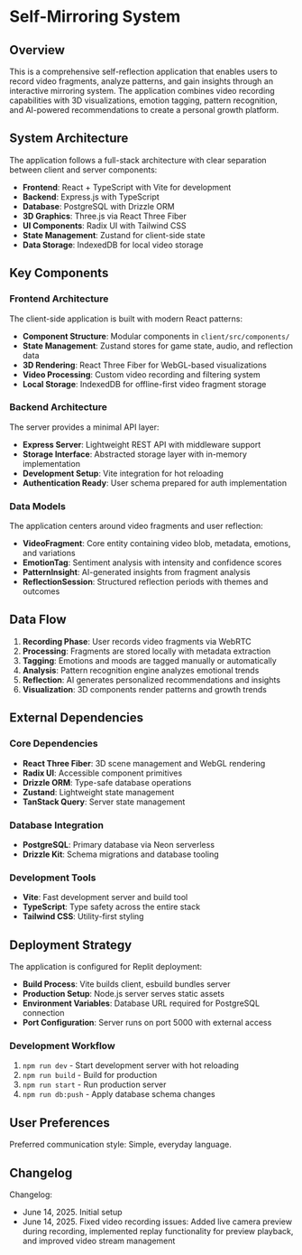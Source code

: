 # Self-Mirroring System

## Overview

This is a comprehensive self-reflection application that enables users to record video fragments, analyze patterns, and gain insights through an interactive mirroring system. The application combines video recording capabilities with 3D visualizations, emotion tagging, pattern recognition, and AI-powered recommendations to create a personal growth platform.

## System Architecture

The application follows a full-stack architecture with clear separation between client and server components:

- **Frontend**: React + TypeScript with Vite for development
- **Backend**: Express.js with TypeScript
- **Database**: PostgreSQL with Drizzle ORM
- **3D Graphics**: Three.js via React Three Fiber
- **UI Components**: Radix UI with Tailwind CSS
- **State Management**: Zustand for client-side state
- **Data Storage**: IndexedDB for local video storage

## Key Components

### Frontend Architecture

The client-side application is built with modern React patterns:

- **Component Structure**: Modular components in `client/src/components/`
- **State Management**: Zustand stores for game state, audio, and reflection data
- **3D Rendering**: React Three Fiber for WebGL-based visualizations
- **Video Processing**: Custom video recording and filtering system
- **Local Storage**: IndexedDB for offline-first video fragment storage

### Backend Architecture

The server provides a minimal API layer:

- **Express Server**: Lightweight REST API with middleware support
- **Storage Interface**: Abstracted storage layer with in-memory implementation
- **Development Setup**: Vite integration for hot reloading
- **Authentication Ready**: User schema prepared for auth implementation

### Data Models

The application centers around video fragments and user reflection:

- **VideoFragment**: Core entity containing video blob, metadata, emotions, and variations
- **EmotionTag**: Sentiment analysis with intensity and confidence scores
- **PatternInsight**: AI-generated insights from fragment analysis
- **ReflectionSession**: Structured reflection periods with themes and outcomes

## Data Flow

1. **Recording Phase**: User records video fragments via WebRTC
2. **Processing**: Fragments are stored locally with metadata extraction
3. **Tagging**: Emotions and moods are tagged manually or automatically
4. **Analysis**: Pattern recognition engine analyzes emotional trends
5. **Reflection**: AI generates personalized recommendations and insights
6. **Visualization**: 3D components render patterns and growth trends

## External Dependencies

### Core Dependencies
- **React Three Fiber**: 3D scene management and WebGL rendering
- **Radix UI**: Accessible component primitives
- **Drizzle ORM**: Type-safe database operations
- **Zustand**: Lightweight state management
- **TanStack Query**: Server state management

### Database Integration
- **PostgreSQL**: Primary database via Neon serverless
- **Drizzle Kit**: Schema migrations and database tooling

### Development Tools
- **Vite**: Fast development server and build tool
- **TypeScript**: Type safety across the entire stack
- **Tailwind CSS**: Utility-first styling

## Deployment Strategy

The application is configured for Replit deployment:

- **Build Process**: Vite builds client, esbuild bundles server
- **Production Setup**: Node.js server serves static assets
- **Environment Variables**: Database URL required for PostgreSQL connection
- **Port Configuration**: Server runs on port 5000 with external access

### Development Workflow
1. `npm run dev` - Start development server with hot reloading
2. `npm run build` - Build for production
3. `npm run start` - Run production server
4. `npm run db:push` - Apply database schema changes

## User Preferences

Preferred communication style: Simple, everyday language.

## Changelog

Changelog:
- June 14, 2025. Initial setup
- June 14, 2025. Fixed video recording issues: Added live camera preview during recording, implemented replay functionality for preview playback, and improved video stream management